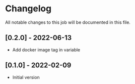 # Changelog
All notable changes to this job will be documented in this file.

## [0.2.0] - 2022-06-13
* Add docker image tag in variable 

## [0.1.0] - 2022-02-09
* Initial version